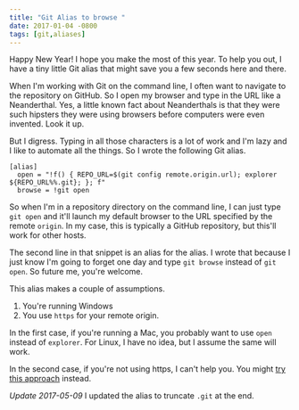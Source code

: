```yaml
---
title: "Git Alias to browse "
date: 2017-01-04 -0800
tags: [git,aliases]
---
```


Happy New Year! I hope you make the most of this year. To help you out, I have a tiny little Git alias that might save you a few seconds here and there.

When I'm working with Git on the command line, I often want to navigate to the repository on GitHub. So I open my browser and type in the URL like a Neanderthal. Yes, a little known fact about Neanderthals is that they were such hipsters they were using browsers before computers were even invented. Look it up.

But I digress. Typing in all those characters is a lot of work and I'm lazy and I like to automate all the things. So I wrote the following Git alias.

```
[alias]
  open = "!f() { REPO_URL=$(git config remote.origin.url); explorer ${REPO_URL%%.git}; }; f"
  browse = !git open
```

So when I'm in a repository directory on the command line, I can just type `git open` and it'll launch my default browser to the URL specified by the remote `origin`. In my case, this is typically a GitHub repository, but this'll work for other hosts.

The second line in that snippet is an alias for the alias. I wrote that because I just know I'm going to forget one day and type `git browse` instead of `git open`. So future me, you're welcome.

This alias makes a couple of assumptions.

1. You're running Windows
2. You use `https` for your remote origin.

In the first case, if you're running a Mac, you probably want to use `open` instead of `explorer`. For Linux, I have no idea, but I assume the same will work.

In the second case, if you're not using https, I can't help you. You might [try this approach](https://gist.github.com/igrigorik/6666860) instead.

_Update 2017-05-09_ I updated the alias to truncate `.git` at the end.
